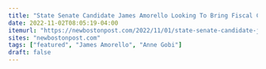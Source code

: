 ```yaml
---
title: "State Senate Candidate James Amorello Looking To Bring Fiscal Conservatism To Beacon Hill"
date: 2022-11-02T08:05:19-04:00
itemurl: "https://newbostonpost.com/2022/11/01/state-senate-candidate-james-amorello-looking-to-bring-fiscal-conservatism-to-beacon-hill/"
sites: "newbostonpost.com"
tags: ["featured", "James Amorello", "Anne Gobi"]
draft: false
---
```


